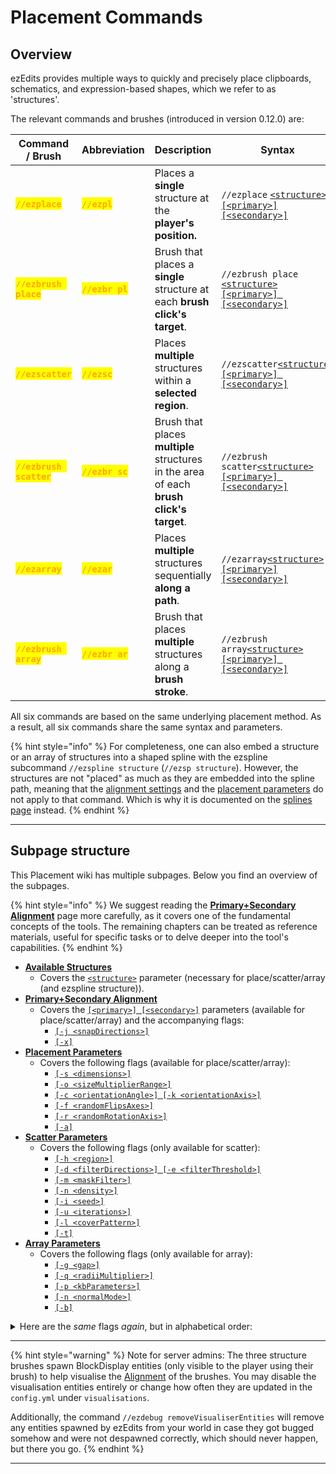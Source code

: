 # Placement Commands

## Overview

ezEdits provides multiple ways to quickly and precisely place clipboards, schematics, and expression-based shapes, which we refer to as 'structures'.

The relevant commands and brushes (introduced in version 0.12.0) are:

<table data-card-size="large" data-view="cards" data-full-width="false"><thead><tr><th>Command / Brush</th><th>Abbreviation</th><th>Description</th><th>Syntax</th><th>Parameters</th><th data-hidden data-card-target data-type="content-ref"></th></tr></thead><tbody><tr><td><mark style="color:orange;"><strong><code>//ezplace</code></strong></mark></td><td><mark style="color:orange;"><strong><code>//ezpl</code></strong></mark></td><td>Places a <strong>single</strong> structure at the <strong>player's position.</strong></td><td><code>//ezplace</code> <a href="available-structures.md"><code>&#x3C;structure></code></a> <a href="primary+secondary-alignment.md"><code>[&#x3C;primary>][&#x3C;secondary>]</code></a></td><td>Accepts <a data-mention href="placement-parameters.md">placement-parameters.md</a>.</td><td></td></tr><tr><td><mark style="color:orange;"><strong><code>//ezbrush place</code></strong></mark></td><td><mark style="color:orange;"><strong><code>//ezbr pl</code></strong></mark></td><td>Brush that places a <strong>single</strong> structure at each <strong>brush click's target</strong>.</td><td><code>//ezbrush place</code> <a href="available-structures.md"><code>&#x3C;structure></code></a> <a href="primary+secondary-alignment.md"><code>[&#x3C;primary>] [&#x3C;secondary>]</code></a></td><td>Accepts <a data-mention href="placement-parameters.md">placement-parameters.md</a>.</td><td></td></tr><tr><td><mark style="color:orange;"><strong><code>//ezscatter</code></strong></mark></td><td><mark style="color:orange;"><strong><code>//ezsc</code></strong></mark></td><td>Places <strong>multiple</strong> structures within a <strong>selected region</strong>.</td><td><code>//ezscatter</code><a href="available-structures.md"><code>&#x3C;structure></code></a> <a href="primary+secondary-alignment.md"><code>[&#x3C;primary>] [&#x3C;secondary>]</code></a></td><td>Accepts <a data-mention href="placement-parameters.md">placement-parameters.md</a> and <a data-mention href="scatter-parameters.md">scatter-parameters.md</a>.</td><td></td></tr><tr><td><mark style="color:orange;"><strong><code>//ezbrush scatter</code></strong></mark></td><td><mark style="color:orange;"><strong><code>//ezbr sc</code></strong></mark></td><td>Brush that places <strong>multiple</strong> structures in the area of each <strong>brush click's target</strong>.</td><td><code>//ezbrush scatter</code><a href="available-structures.md"><code>&#x3C;structure></code></a> <a href="primary+secondary-alignment.md"><code>[&#x3C;primary>] [&#x3C;secondary>]</code></a></td><td>Accepts <a data-mention href="placement-parameters.md">placement-parameters.md</a> and <a data-mention href="scatter-parameters.md">scatter-parameters.md</a>.</td><td></td></tr><tr><td><mark style="color:orange;"><strong><code>//ezarray</code></strong></mark></td><td><mark style="color:orange;"><strong><code>//ezar</code></strong></mark></td><td>Places <strong>multiple</strong> structures sequentially <strong>along a path</strong>.</td><td><code>//ezarray</code><a href="available-structures.md"><code>&#x3C;structure></code></a> <a href="primary+secondary-alignment.md"><code>[&#x3C;primary>][&#x3C;secondary>]</code></a></td><td>Accepts <a data-mention href="placement-parameters.md">placement-parameters.md</a> and <a data-mention href="array-parameters.md">array-parameters.md</a>.</td><td></td></tr><tr><td><mark style="color:orange;"><strong><code>//ezbrush array</code></strong></mark></td><td><mark style="color:orange;"><strong><code>//ezbr ar</code></strong></mark></td><td>Brush that places <strong>multiple</strong> structures along a <strong>brush stroke</strong>.</td><td><code>//ezbrush array</code><a href="available-structures.md"><code>&#x3C;structure></code></a> <a href="primary+secondary-alignment.md"><code>[&#x3C;primary>] [&#x3C;secondary>]</code></a></td><td>Accepts <a data-mention href="placement-parameters.md">placement-parameters.md</a> and <a data-mention href="array-parameters.md">array-parameters.md</a>.</td><td></td></tr></tbody></table>

All six commands are based on the same underlying placement method. As a result, all six commands share the same syntax and parameters.

{% hint style="info" %}
For completeness, one can also embed a structure or an array of structures into a shaped spline with the ezspline subcommand `//ezspline structure` (`//ezsp structure`). However, the structures are not "placed" as much as they are embedded into the spline path, meaning that the [alignment settings](primary+secondary-alignment.md) and the [placement parameters](placement-parameters.md) do not apply to that command. Which is why it is documented on the [splines page](../spline/) instead.
{% endhint %}

***

## Subpage structure

This Placement wiki has multiple subpages. Below you find an overview of the subpages.

{% hint style="info" %}
We suggest reading the [**Primary+Secondary Alignment**](primary+secondary-alignment.md) page more carefully, as it covers one of the fundamental concepts of the tools. The remaining chapters can be treated as reference materials, useful for specific tasks or to delve deeper into the tool's capabilities.
{% endhint %}

* [**Available Structures**](available-structures.md)
  * Covers the [`<structure>`](available-structures.md) parameter (necessary for place/scatter/array (and ezspline structure)).
* [**Primary+Secondary Alignment**](primary+secondary-alignment.md)
  * Covers the [`[<primary>] [<secondary>]`](primary+secondary-alignment.md) parameters (available for place/scatter/array) and the accompanying flags:
    * [`[-j <snapDirections>]`](primary+secondary-alignment.md#snap-to-angles-j-less-than-anglesset-greater-than)
    * [`[-x]`](primary+secondary-alignment.md#perturb-secondary-x)
* [**Placement Parameters**](placement-parameters.md)
  * Covers the following flags (available for place/scatter/array):
    * [`[-s <dimensions>]`](placement-parameters.md#controlling-dimensions-s-less-than-dimensions-greater-than)
    * [`[-o <sizeMultiplierRange>]`](placement-parameters.md#random-scaling-o-less-than-sizemultiplierrange-greater-than)
    * [`[-c <orientationAngle>] [-k <orientationAxis>]`](placement-parameters.md#orientation-advanced-k-less-than-orientationaxis-greater-than-and-c-less-than-orientationangle-great)
    * [`[-f <randomFlipsAxes>]`](placement-parameters.md#random-flips-f-less-than-randomflipsaxes-greater-than)
    * [`[-r <randomRotationAxis>]`](placement-parameters.md#random-90-rotations-r-less-than-randomrotationaxis-greater-than)
    * [`[-a]`](placement-parameters.md#place-air-a)
* [**Scatter Parameters**](scatter-parameters.md)
  * Covers the following flags (only available for scatter):
    * [`[-h <region>]`](scatter-parameters.md#scatter-region-h-less-than-region-greater-than)
    * [`[-d <filterDirections>] [-e <filterThreshold>]`](scatter-parameters.md#directional-filter-d-less-than-directions-greater-than-and-e-less-than-threshold-greater-than)
    * [`[-m <maskFilter>]`](scatter-parameters.md#mask-filter-m-less-than-mask-greater-than)
    * [`[-n <density>]`](scatter-parameters.md#density-n-less-than-density-greater-than)
    * [`[-i <seed>]`](scatter-parameters.md#distribution-seed-i-less-than-seed-greater-than)
    * [`[-u <iterations>]`](scatter-parameters.md#uniformity-u-less-than-iterations-greater-than)
    * [`[-l <coverPattern>]`](scatter-parameters.md#mask-cover-block-b-less-than-pattern-greater-than)
    * [`[-t]`](scatter-parameters.md#trim-outside-selection-t)
* [**Array Parameters**](array-parameters.md)
  * Covers the following flags (only available for array):
    * [`[-g <gap>]`](array-parameters.md#distance-g-less-than-gap-greater-than)
    * [`[-q <radiiMultiplier>]`](array-parameters.md#progressive-scaling-q-less-than-radii-greater-than)
    * [`[-p <kbParameters>]`](array-parameters.md#path-parameters-p-less-than-kbparameters-greater-than)
    * [`[-n <normalMode>]`](array-parameters.md#spline-orientation-n-less-than-normalmode-greater-than)
    * [`[-b]`](array-parameters.md#snap-placements-to-surfaces-b)

<details>

<summary>Here are the <em>same</em> flags <em>again</em>, but in alphabetical order:</summary>

* [`[-a]`](placement-parameters.md#place-air-a)
* [`[-b]`](array-parameters.md#snap-placements-to-surfaces-b)
* [`[-c <orientationAngle>]`](placement-parameters.md#orientation-advanced-k-less-than-orientationaxis-greater-than-and-c-less-than-orientationangle-great)
* [`[-d <filterDirections>]`](scatter-parameters.md#directional-filter-d-less-than-directions-greater-than-and-e-less-than-threshold-greater-than)
* [`[-e <filterThreshold>]`](scatter-parameters.md#directional-filter-d-less-than-directions-greater-than-and-e-less-than-threshold-greater-than)
* [`[-f <randomFlipsAxes>]`](placement-parameters.md#random-flips-f-less-than-randomflipsaxes-greater-than)
* [`[-g <gap>]`](array-parameters.md#distance-g-less-than-gap-greater-than)
* [`[-h <region>]`](scatter-parameters.md#scatter-region-h-less-than-region-greater-than)
* [`[-i <seed>]`](scatter-parameters.md#distribution-seed-i-less-than-seed-greater-than)
* [`[-j <restrictedAngles>]`](primary+secondary-alignment.md#snap-to-angles-j-less-than-anglesset-greater-than)
* [`[-k <orientationAxis>]`](placement-parameters.md#orientation-advanced-k-less-than-orientationaxis-greater-than-and-c-less-than-orientationangle-great)
* [`[-l <coverPattern>]`](scatter-parameters.md#mask-cover-block-b-less-than-pattern-greater-than)
* [`[-m <maskFilter>]`](scatter-parameters.md#mask-filter-m-less-than-mask-greater-than)
* [`[-n <density>]`](scatter-parameters.md#density-n-less-than-density-greater-than)
* [`[-n <normalMode>]`](array-parameters.md#spline-orientation-n-less-than-normalmode-greater-than)
* [`[-o <sizeMultiplierRange>]`](placement-parameters.md#random-scaling-o-less-than-sizemultiplierrange-greater-than)
* [`[-p <kbParameters>]`](array-parameters.md#path-parameters-p-less-than-kbparameters-greater-than)
* [`[-q <radiiMultiplier>]`](array-parameters.md#progressive-scaling-q-less-than-radii-greater-than)
* [`[-r <randomRotationAxis>]`](placement-parameters.md#random-90-rotations-r-less-than-randomrotationaxis-greater-than)
* [`[-s <dimensions>]`](placement-parameters.md#controlling-dimensions-s-less-than-dimensions-greater-than)
* [`[-t]`](scatter-parameters.md#trim-outside-selection-t)
* [`[-u <iterations>]`](scatter-parameters.md#uniformity-u-less-than-iterations-greater-than)
* [`[-x]`](primary+secondary-alignment.md#perturb-secondary-x)

</details>

***

{% hint style="warning" %}
Note for server admins: The three structure brushes spawn BlockDisplay entities (only visible to the player using their brush) to help visualise the [Alignment](primary+secondary-alignment.md) of the brushes. You may disable the visualisation entities entirely or change how often they are updated in the `config.yml` under `visualisations`.

Additionally, the command `//ezdebug removeVisualiserEntities` will remove any entities spawned by ezEdits from your world in case they got bugged somehow and were not despawned correctly, which should never happen, but there you go.
{% endhint %}

***
